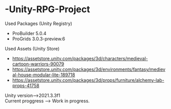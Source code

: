 # -Unity-RPG-Project  
  
  


Used Packages (Unity Registry)  
- ProBuilder 5.0.4
- ProGrids 3.0.3-preview.6  

Used Assets (Unity Store)  
- https://assetstore.unity.com/packages/3d/characters/medieval-cartoon-warriors-90079
- https://assetstore.unity.com/packages/3d/environments/fantasy/medieval-house-modular-lite-189718
- https://assetstore.unity.com/packages/3d/props/furniture/alchemy-lab-props-41758


Unity version-->2021.3.3f1  
Current proggress --> Work in progress.
